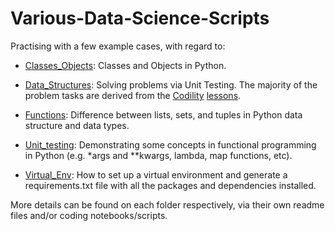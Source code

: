 # Various-Data-Science-Scripts

Practising with a few example cases, with regard to:

- [Classes_Objects](https://github.com/dimi-fn/Various-Data-Science-Scripts/tree/main/Classes_Objects): Classes and Objects in Python.

- [Data_Structures](https://github.com/dimi-fn/Various-Data-Science-Scripts/tree/main/Data_Structures): Solving problems via Unit Testing. The majority of the problem tasks are derived from the [Codility](https://www.codility.com/) [lessons](https://app.codility.com/programmers/lessons/1-iterations/).

- [Functions](https://github.com/dimi-fn/Various-Data-Science-Scripts/tree/main/Functions): Difference between lists, sets, and tuples in Python data structure and data types.

- [Unit_testing](https://github.com/dimi-fn/Various-Data-Science-Scripts/tree/main/Unit_testing): Demonstrating some concepts in functional programming in Python (e.g. *args and **kwargs, lambda, map functions, etc).

- [Virtual_Env](https://github.com/dimi-fn/Various-Data-Science-Scripts/tree/main/Virtual_Env): How to set up a virtual environment and generate a requirements.txt file with all the packages and dependencies installed.

More details can be found on each folder respectively, via their own readme files and/or coding notebooks/scripts.